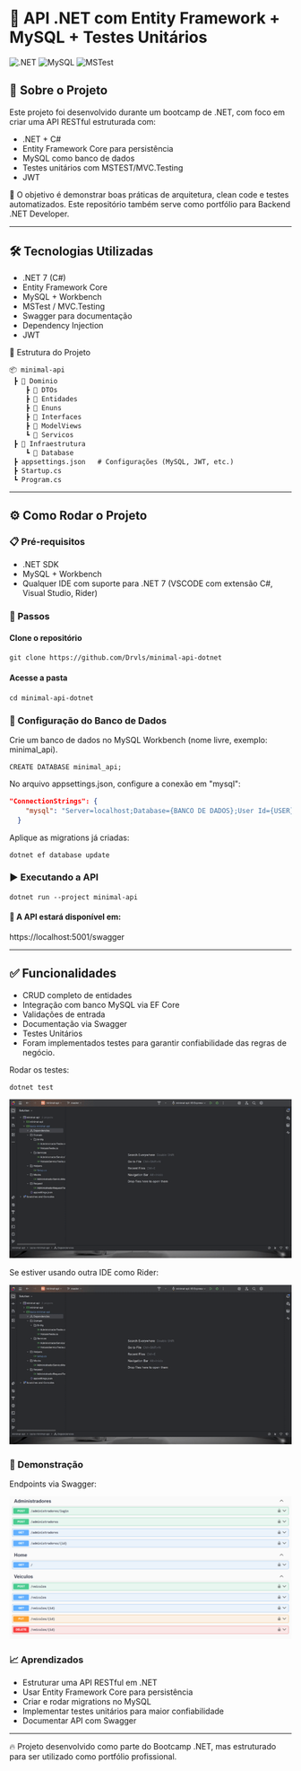 # 🚀 API .NET com Entity Framework + MySQL + Testes Unitários
![.NET](https://img.shields.io/badge/.NET-6/7-blue)
![MySQL](https://img.shields.io/badge/MySQL-8-orange)
![MSTest](https://img.shields.io/badge/Testes-MSTest-brightgreen)

## 📌 Sobre o Projeto

Este projeto foi desenvolvido durante um bootcamp de .NET, com foco em criar uma API RESTful estruturada com:

* .NET + C#
* Entity Framework Core para persistência
* MySQL como banco de dados
* Testes unitários com MSTEST/MVC.Testing
* JWT

🎯 O objetivo é demonstrar boas práticas de arquitetura, clean code e testes automatizados.
Este repositório também serve como portfólio para Backend .NET Developer.

---

## 🛠️ Tecnologias Utilizadas

* .NET 7 (C#)
* Entity Framework Core
* MySQL + Workbench
* MSTest / MVC.Testing
* Swagger para documentação
* Dependency Injection
* JWT

📂 Estrutura do Projeto
```
📦 minimal-api
 ┣ 📂 Dominio
    ┣ 📂 DTOs
    ┣ 📂 Entidades
    ┣ 📂 Enuns
    ┣ 📂 Interfaces
    ┣ 📂 ModelViews
    ┗ 📂 Servicos
 ┣ 📂 Infraestrutura
    ┗ 📂 Database
 ┣ appsettings.json   # Configurações (MySQL, JWT, etc.)
 ┣ Startup.cs
 ┗ Program.cs
```
---

## ⚙️ Como Rodar o Projeto
### 📋 Pré-requisitos

* .NET SDK
* MySQL + Workbench
* Qualquer IDE com suporte para .NET 7 (VSCODE com extensão C#, Visual Studio, Rider) 

### 🚀 Passos
#### Clone o repositório
```git
git clone https://github.com/Drvls/minimal-api-dotnet
```

#### Acesse a pasta
```terminal
cd minimal-api-dotnet
```

### 🔧 Configuração do Banco de Dados

Crie um banco de dados no MySQL Workbench (nome livre, exemplo: minimal_api).

```mysql
CREATE DATABASE minimal_api;
```

No arquivo appsettings.json, configure a conexão em "mysql":

```json
"ConnectionStrings": {
    "mysql": "Server=localhost;Database={BANCO DE DADOS};User Id={USER};Password={SENHA}"
  }
```

Aplique as migrations já criadas:

```terminal
dotnet ef database update
```

### ▶️ Executando a API
```terminal
dotnet run --project minimal-api
```

#### 📌 A API estará disponível em:

https://localhost:5001/swagger

---

## ✅ Funcionalidades

* CRUD completo de entidades
* Integração com banco MySQL via EF Core
* Validações de entrada
* Documentação via Swagger
* Testes Unitários
* Foram implementados testes para garantir confiabilidade das regras de negócio.

Rodar os testes:
```terminal
dotnet test
```
![Testes via CLI](./assets/test-cli.gif)

Se estiver usando outra IDE como Rider:

![Testes via Rider](./assets/test-rider.gif)


### 📸 Demonstração

Endpoints via Swagger:

![Swagger](./assets/swagger.png)



### 📈 Aprendizados

* Estruturar uma API RESTful em .NET
* Usar Entity Framework Core para persistência
* Criar e rodar migrations no MySQL
* Implementar testes unitários para maior confiabilidade
* Documentar API com Swagger

---

🔥 Projeto desenvolvido como parte do Bootcamp .NET, mas estruturado para ser utilizado como portfólio profissional.
